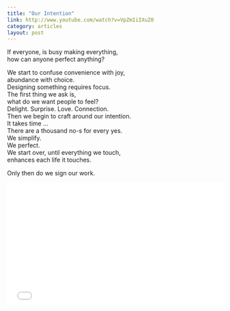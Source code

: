 ```yaml
---
title: "Our Intention"
link: http://www.youtube.com/watch?v=VpZmIiIXuZ0
category: articles
layout: post
---
```


If everyone, is busy making everything,  
how can anyone perfect anything?  

We start to confuse convenience with joy,  
abundance with choice.  
Designing something requires focus.  
The first thing we ask is,  
what do we want people to feel?  
Delight. Surprise. Love. Connection.  
Then we begin to craft around our intention.  
It takes time ...  
There are a thousand no-s for every yes.  
We simplify.  
We perfect.  
We start over, until everything we touch,  
enhances each life it touches.  

Only then do we sign our work.

<div class="flex-video widescreen">
  <iframe width="510" height="287" src="//www.youtube.com/embed/VpZmIiIXuZ0?rel=0&autoplay=0&showinfo=0&autohide=1" frameborder="0" allowfullscreen></iframe>
</div>
